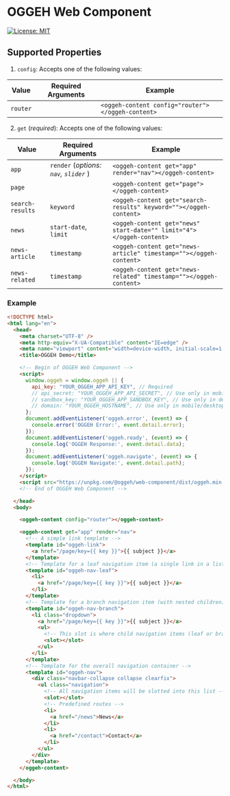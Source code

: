 # OGGEH Web Component

[![License: MIT](https://img.shields.io/badge/License-MIT-yellow.svg)](https://opensource.org/licenses/MIT)

## Supported Properties

1. `config`: Accepts one of the following values:

  | Value | Required Arguments | Example |
  | --- | --- | --- |
  | `router` | | `<oggeh-content config="router"></oggeh-content>` |
2. `get` (_required_): Accepts one of the following values:

  | Value | Required Arguments | Example |
  | --- | --- | --- |
  | `app` | `render` (_options: `nav`, `slider`_ ) | `<oggeh-content get="app" render="nav"></oggeh-content>` |
  | `page` | | `<oggeh-content get="page"></oggeh-content>` |
  | `search-results` | `keyword` | `<oggeh-content get="search-results" keyword=""></oggeh-content>` |
  | `news` | `start-date`, `limit` | `<oggeh-content get="news" start-date="" limit="4"></oggeh-content>` |
  | `news-article` | `timestamp` | `<oggeh-content get="news-article" timestamp=""></oggeh-content>` |
  | `news-related` |  `timestamp` | `<oggeh-content get="news-related" timestamp=""></oggeh-content>` |

### Example

```html
<!DOCTYPE html>
<html lang="en">
  <head>
    <meta charset="UTF-8" />
    <meta http-equiv="X-UA-Compatible" content="IE=edge" />
    <meta name="viewport" content="width=device-width, initial-scale=1.0" />
    <title>OGGEH Demo</title>

    <!-- Begin of OGGEH Web Component -->
    <script>
      window.oggeh = window.oggeh || {
        api_key: "YOUR_OGGEH_APP_API_KEY", // Required
        // api_secret: "YOUR_OGGEH_APP_API_SECRET", // Use only in mobile/desktop/nodejs apps
        // sandbox_key: "YOUR_OGGEH_APP_SANDBOX_KEY", // Use only in development environment
        // domain: "YOUR_OGGEH_HOSTNAME", // Use only in mobile/desktop/nodejs apps
      };
      document.addEventListener('oggeh.error', (event) => {
        console.error('OGGEH Error:', event.detail.error);
      });
      document.addEventListener('oggeh.ready', (event) => {
        console.log('OGGEH Response:', event.detail.data);
      });
      document.addEventListener('oggeh.navigate', (event) => {
        console.log('OGGEH Navigate:', event.detail.path);
      });
    </script>
    <script src="https://unpkg.com/@oggeh/web-component/dist/oggeh.min.js"></script>
    <!-- End of OGGEH Web Component -->

  </head>
  <body>

    <oggeh-content config="router"></oggeh-content>

    <oggeh-content get="app" render="nav">
      <!-- A simple link template -->
      <template id="oggeh-link">
        <a href="/page/key={{ key }}">{{ subject }}</a>
      </template>
      <!-- Template for a leaf navigation item (a single link in a list item) -->
      <template id="oggeh-nav-leaf">
        <li>
          <a href="/page/key={{ key }}">{{ subject }}</a>
        </li>
      </template>
      <!-- Template for a branch navigation item (with nested children) -->
      <template id="oggeh-nav-branch">
        <li class="dropdown">
          <a href="/page/key={{ key }}">{{ subject }}</a>
          <ul>
            <!-- This slot is where child navigation items (leaf or branch) will be inserted -->
            <slot></slot>
          </ul>
        </li>
      </template>
      <!-- Template for the overall navigation container -->
      <template id="oggeh-nav">
        <div class="navbar-collapse collapse clearfix">
          <ul class="navigation">
            <!-- All navigation items will be slotted into this list -->
            <slot></slot>
            <!-- Predefined routes -->
            <li>
              <a href="/news">News</a>
            </li>
            <li>
              <a href="/contact">Contact</a>
            </li>
          </ul>
        </div>
      </template>
    </oggeh-content>

  </body>
</html>
```

